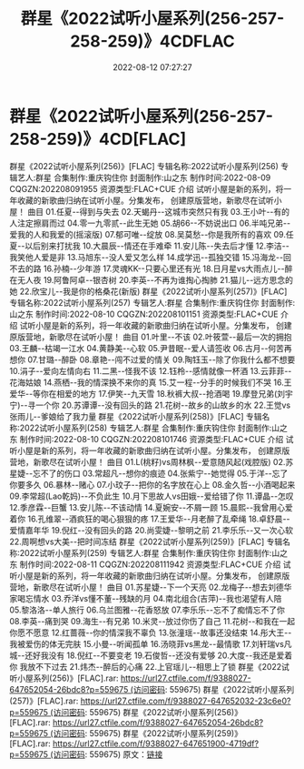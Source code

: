﻿---
title: 群星《2022试听小屋系列(256-257-258-259)》4CDFLAC
date: 2022-08-12 07:27:27
categories: APE、FLAC、MP3
tags: 华语中文
---
# 群星《2022试听小屋系列(256-257-258-259)》4CD[FLAC]

群星《2022试听小屋系列(256)》[FLAC]
专辑名称:2022试听小屋系列(256)
专辑艺人:群星
合集制作:重庆钩住你
封面制作:山之东
制作时间:2022-08-09
CQGZN:202208091955
资源类型:FLAC+CUE
介绍
试听小屋是新的系列，将一年收藏的新歌曲归纳在试听小屋。分集发布，
创建原版营地，新歌尽在试听小屋！
曲目
01.任夏--得到与失去
02.天蝎丹--这城市突然只有我
03.王小叶--有的人注定擦肩而过
04.零一九零贰--此生无她
05.胡66--不妨说出口
06.半吨兄弟--爱我的人和我爱的(摇滚版)
07.郁可唯--绽放
08.吴莫愁--你是我所有的喜欢
09.任夏--以后别来打扰我
10.大晨辰--情还在手难牵
11.安儿陈--失去后才懂
12.李洁--我笑他人爱是非
13.马旭东--没人爱又怎么样
14.成学迅--孤独交错
15.冯海龙--回不去的路
16.孙楠--少年游
17.灵魂KK--只要心里还有光
18.日月星vs大雨点儿--醉在无人夜
19.阿鲁阿卓--银杏树
20.李英--不再为谁掏心掏肺
21.猫儿--远方思念的她
22.欣宝儿--我是你的格桑花(新版)
群星《2022试听小屋系列(257)》[FLAC]
专辑名称:2022试听小屋系列(257)
专辑艺人:群星
合集制作:重庆钩住你
封面制作:山之东
制作时间:2022-08-10
CQGZN:202208101151
资源类型:FLAC+CUE
介绍
试听小屋是新的系列，将一年收藏的新歌曲归纳在试听小屋。分集发布，
创建原版营地，新歌尽在试听小屋！
曲目
01.叶里--不该
02.叶筱萱--最后一次的拥抱
03.王麟--枯竭一江水
04.黄静美--心软
05.尹昔眠--爱人请签收
06.古月--何苦再想你
07.甘璐--醉卧
08.章艳--闯不过爱的情关
09.陶钰玉--除了你我什么都不想要
10.涓子--爱向左情向右
11.二黑--怪我不该
12.钰柃--感情就像一杯酒
13.云菲菲--花海姑娘
14.燕栖--我的情深换不来你的真
15.艾一程--分手的时候我们不哭
16.王爱华--等你在相爱的地方
17.伊笑--九天雪
18.秋裤大叔--抢酒喝
19.摩登兄弟(刘宇宁)--寻一个你
20.苏谭谭--没有回头的路
21.花树--故乡的山故乡的水
22.王觉vs张雨儿--爹娘给了我力量
群星《2022试听小屋系列(258)》[FLAC]
专辑名称:2022试听小屋系列(258)
专辑艺人:群星
合集制作:重庆钩住你
封面制作:山之东
制作时间:2022-08-10
CQGZN:202208101746
资源类型:FLAC+CUE
介绍
试听小屋是新的系列，将一年收藏的新歌曲归纳在试听小屋。分集发布，
创建原版营地，新歌尽在试听小屋！
曲目
01.L(桃籽)vs周林枫--爱意随风起(戏腔版)
02.苏星婕--忘不了的伤口
03.常超凡--想你的痕迹
04.张紫宁--她觉得
05.于洋--忘了你要多久
06.暴林--赌心
07.小玟子--把你的名字放在心上
08.金久哲--小酒喝起来
09.李常超(Lao乾妈)--不负此生
10.月下思故人vs田娥--爱给错了你
11.谭晶--怎叹
12.季彦霖--巨蟹
13.安儿陈--不该动情
14.夏婉安--不屑一顾
15.晨熙--我曾用心爱着你
16.孔维翠--酒疯狂的喝心狠狠的疼
17.王爱华--月老醉了乱牵绳
18.卓舒晨--爱情嘉年华
19.倪红--没有回头的路
20.尚雯婕--黎明之前
21.李乐乐--又一次心软
22.周啊想vs大美--把时间冻结
群星《2022试听小屋系列(259)》[FLAC]
专辑名称:2022试听小屋系列(259)
专辑艺人:群星
合集制作:重庆钩住你
封面制作:山之东
制作时间:2022-08-11
CQGZN:202208111942
资源类型:FLAC+CUE
介绍
试听小屋是新的系列，将一年收藏的新歌曲归纳在试听小屋。分集发布，
创建原版营地，新歌尽在试听小屋！
曲目
01.苏星婕--下一个天亮
02.龙梅子--想去刘德华家喝忘情水
03.乔洋vs懂不董--残缺的月
04.南北组合(吉萍)--我也渴望有人陪
05.黎洛洛--单人旅行
06.乌兰图雅--花香怒放
07.李乐乐--忘不了痴情忘不了你
08.李英--痛到哭
09.海生--有兄弟
10.米灵--放过你伤了自己
11.花树--和我在一起你愿不愿意
12.红蔷薇--你的情深我不辜负
13.张潼瑶--故事还没结束
14.彤大王--我被爱伤的体无完肤
15.小曼--听闻孤单
16.汤晓菲vs黑龙--最情歌
17.刘轩瑞vs凡城--还好我没有
18.倪红--不要变老
19.石俊哲--还没有爱够
20.大度--我还是爱着你 我放不下过去
21.炜杰--醉后的心痛
22.上官瑶儿--相思上了锁
群星《2022试听小屋系列(256)》[FLAC].rar: https://url27.ctfile.com/f/9388027-647652054-26bdc8?p=559675 (访问密码:
559675)
群星《2022试听小屋系列(257)》[FLAC].rar: https://url27.ctfile.com/f/9388027-647652032-23c6e0?p=559675 (访问密码:
559675)
群星《2022试听小屋系列(256)》[FLAC].rar: https://url27.ctfile.com/f/9388027-647652054-26bdc8?p=559675 (访问密码:
559675)
群星《2022试听小屋系列(259)》[FLAC].rar: https://url27.ctfile.com/f/9388027-647651900-4719df?p=559675 (访问密码:
559675)
原文：[链接](https://blog.sina.com.cn/s/blog_1647c7e7601030ytt.html)